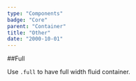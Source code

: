 ```yaml
---
type: "Components"
badge: "Core"
parent: "Container"
title: "Other"
date: "2000-10-01"
---
```


##Full

Use `.full` to have full width fluid container.

<script type="text/plain" class="language-markup">
  <div class="container full">
    <!-- content -->
  </div>
</script>
